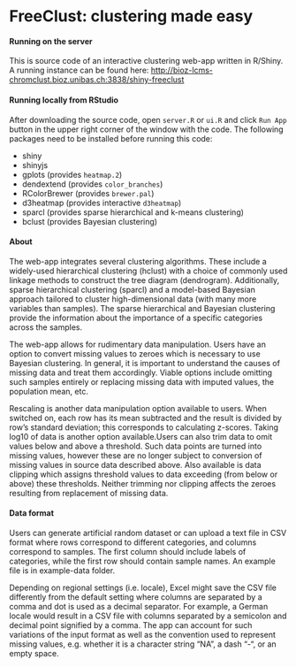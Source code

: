 # FreeClust: clustering made easy

#### Running on the server
This is source code of an interactive clustering web-app written in R/Shiny. A running instance can be found here:
http://bioz-lcms-chromclust.bioz.unibas.ch:3838/shiny-freeclust

#### Running locally from RStudio
After downloading the source code, open `server.R` or `ui.R` and click `Run App` button in the upper right corner of the window with the code. The following packages need to be installed before running this code:

- shiny
- shinyjs
- gplots (provides `heatmap.2`)
- dendextend (provides `color_branches`)
- RColorBrewer (provides `brewer.pal`)
- d3heatmap (provides interactive `d3heatmap`)
- sparcl (provides sparse hierarchical and k-means clustering)
- bclust (provides Bayesian clustering)

#### About

The web-app integrates several clustering algorithms. These include a widely-used hierarchical clustering (hclust) with a choice of commonly used linkage methods to construct the tree diagram (dendrogram). Additionally, sparse hierarchical clustering (sparcl) and a model-based Bayesian approach tailored to cluster high-dimensional data (with many more variables than samples). The sparse hierarchical and Bayesian clustering provide the information about the importance of a specific categories across the samples.

The web-app allows for rudimentary data manipulation. Users have an option to convert missing values to zeroes which is necessary to use Bayesian clustering. In general, it is important to understand the causes of missing data and treat them accordingly. Viable options include omitting such samples entirely or replacing missing data with imputed values, the population mean, etc. 

Rescaling is another data manipulation option available to users. When switched on, each row has its mean subtracted and the result is divided by row’s standard deviation; this corresponds to calculating z-scores. Taking log10 of data is another option available.Users can also trim data to omit values below and above a threshold. Such data points are turned into missing values, however these are no longer subject to conversion of missing values in source data described above. Also available is data clipping which assigns threshold values to data exceeding (from below or above) these thresholds. Neither trimming nor clipping affects the zeroes resulting from replacement of missing data.

#### Data format
Users can generate artificial random dataset or can upload a text file in CSV format where rows correspond to different categories, and columns correspond to samples. The first column should include labels of categories, while the first row should contain sample names. An example file is in example-data folder.

Depending on regional settings (i.e. locale), Excel might save the CSV file differently from the default setting where columns are separated by a comma and dot is used as a decimal separator. For example, a German locale would result in a CSV file with columns separated by a semicolon and decimal point signified by a comma. The app can account for such variations of the input format as well as the convention used to represent missing values, e.g. whether it is a character string “NA”, a dash “-“, or an empty space.